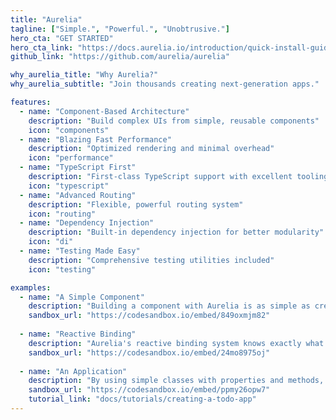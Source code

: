 ```yaml
---
title: "Aurelia"
tagline: ["Simple.", "Powerful.", "Unobtrusive."]
hero_cta: "GET STARTED"
hero_cta_link: "https://docs.aurelia.io/introduction/quick-install-guide"
github_link: "https://github.com/aurelia/aurelia"

why_aurelia_title: "Why Aurelia?"
why_aurelia_subtitle: "Join thousands creating next-generation apps."

features:
  - name: "Component-Based Architecture"
    description: "Build complex UIs from simple, reusable components"
    icon: "components"
  - name: "Blazing Fast Performance"
    description: "Optimized rendering and minimal overhead"
    icon: "performance"
  - name: "TypeScript First"
    description: "First-class TypeScript support with excellent tooling"
    icon: "typescript"
  - name: "Advanced Routing"
    description: "Flexible, powerful routing system"
    icon: "routing"
  - name: "Dependency Injection"
    description: "Built-in dependency injection for better modularity"
    icon: "di"
  - name: "Testing Made Easy"
    description: "Comprehensive testing utilities included"
    icon: "testing"

examples:
  - name: "A Simple Component"
    description: "Building a component with Aurelia is as simple as creating a vanilla JavaScript or TypeScript class with normal properties and methods."
    sandbox_url: "https://codesandbox.io/embed/849oxmjm82"
    
  - name: "Reactive Binding"
    description: "Aurelia's reactive binding system knows exactly what changes and when it changes. It uses this knowledge to update your UI in the most efficient way possible."
    sandbox_url: "https://codesandbox.io/embed/24mo8975oj"
    
  - name: "An Application"
    description: "By using simple classes with properties and methods, we can assemble a full application. This Todo example uses a vanilla JS array to track a list of todos. It also tracks the text you enter to create new todos. Despite the fact that this is a simple app, the basic vanilla JS patterns shown here can scale to apps containing hundreds of thousands of lines of code."
    sandbox_url: "https://codesandbox.io/embed/ppmy26opw7"
    tutorial_link: "docs/tutorials/creating-a-todo-app"
---
```


